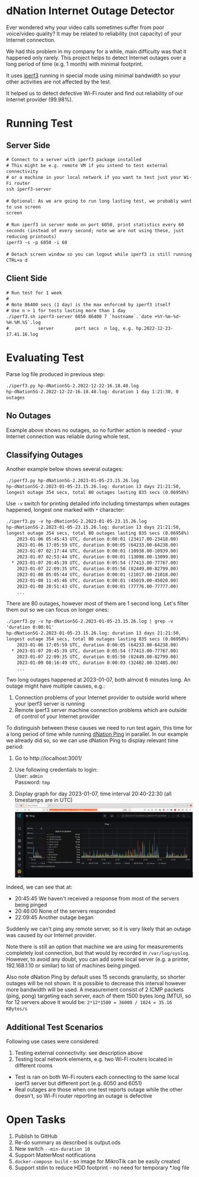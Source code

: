 # dNation Internet Outage Detector

Ever wondered why your video calls sometimes suffer from poor voice/video quality? It may be related to reliability (not capacity) of your Internet connection.

We had this problem in my company for a while, main difficulty was that it happened only rarely. This project helps to detect Internet outages over a long period of time (e.g. 1 month) with minimal footprint. 

It uses [iperf3](https://github.com/esnet/iperf) running in special mode using minimal bandwidth so your other activities are not affected by the test. 

It helped us to detect defective Wi-Fi router and find out reliability of our Internet provider (99.98%).

# Running Test

## Server Side
```
# Connect to a server with iperf3 package installed
# This might be e.g. remote VM if you intend to test external connectivity
# or a machine in your local network if you want to test just your Wi-Fi router
ssh iperf3-server

# Optional: As we are going to run long lasting test, we probably want to use screen
screen

# Run iperf3 in server mode on port 6050, print statistics every 60 seconds (instead of every second; note we are not using these, just reducing printouts)
iperf3 -s -p 6050 -i 60

# Detach screen window so you can logout while iperf3 is still running
CTRL+a d
```

## Client Side
```
# Run test for 1 week
#
# Note 86400 secs (1 day) is the max enforced by iperf3 itself
# Use n > 1 for tests lasting more than 1 day
./iperf3.sh iperf3-server 6050 86400 7 `hostname`.`date +%Y-%m-%d-%H.%M.%S`.log
#           server        port secs  n log, e.g. hp.2022-12-23-17.41.16.log
```

# Evaluating Test

Parse log file produced in previous step:
```
./iperf3.py hp-dNation5G-2.2022-12-22-16.18.48.log
hp-dNation5G-2.2022-12-22-16.18.48.log: duration 1 day 1:21:30, 0 outages
```
## No Outages
Example above shows no outages, so no further action is needed - your Internet connection was reliable during whole test.

## Classifying Outages
Another example below shows several outages:
```
./iperf3.py hp-dNation5G-2.2023-01-05-23.15.26.log
hp-dNation5G-2.2023-01-05-23.15.26.log: duration 13 days 21:21:50, longest outage 354 secs, total 80 outages lasting 835 secs (0.06958%)
```

Use `-v` switch for printing detailed info including timestamps when outages happened, longest one marked with `*` character:
```
./iperf3.py -v hp-dNation5G-2.2023-01-05-23.15.26.log
hp-dNation5G-2.2023-01-05-23.15.26.log: duration 13 days 21:21:50, longest outage 354 secs, total 80 outages lasting 835 secs (0.06958%)
    2023-01-06 05:45:43 UTC, duration 0:00:01 (23417.00-23418.00)
    2023-01-06 17:05:59 UTC, duration 0:00:05 (64233.00-64238.00)
    2023-01-07 02:17:44 UTC, duration 0:00:01 (10938.00-10939.00)
    2023-01-07 02:53:44 UTC, duration 0:00:01 (13098.00-13099.00)
  * 2023-01-07 20:45:39 UTC, duration 0:05:54 (77413.00-77767.00)
    2023-01-07 22:09:35 UTC, duration 0:05:50 (82449.00-82799.00)
    2023-01-08 05:05:44 UTC, duration 0:00:01 (21017.00-21018.00)
    2023-01-08 11:45:46 UTC, duration 0:00:01 (45019.00-45020.00)
    2023-01-08 20:51:43 UTC, duration 0:00:01 (77776.00-77777.00)
    ...
```

There are 80 outages, however most of them are 1 second long. Let's filter them out so we can focus on longer ones:
```
./iperf3.py -v hp-dNation5G-2.2023-01-05-23.15.26.log | grep -v 'duration 0:00:01'
hp-dNation5G-2.2023-01-05-23.15.26.log: duration 13 days 21:21:50, longest outage 354 secs, total 80 outages lasting 835 secs (0.06958%)
    2023-01-06 17:05:59 UTC, duration 0:00:05 (64233.00-64238.00)
  * 2023-01-07 20:45:39 UTC, duration 0:05:54 (77413.00-77767.00)
    2023-01-07 22:09:35 UTC, duration 0:05:50 (82449.00-82799.00)
    2023-01-09 08:16:49 UTC, duration 0:00:03 (32482.00-32485.00)
    ...
```

Two long outages happened at 2023-01-07, both almost 6 minutes long.  An outage might have multiple causes, e.g.:
1. Connection problems of your Internet provider to outside world where your iperf3 server is running
2. Remote iperf3 server machine connection problems which are outside of control of your Internet provider

To distinguish between these causes we need to run test again, this time for a long period of time while running [dNation Ping](https://dnation.cloud/products/ping/) in parallel. In our example we already did so, so we can use dNation Ping to display relevant time period:

1) Go to http://localhost:3001/

2) Use following credentials to login:  
User: `admin`  
Password: `tmp`

3) Display graph for day 2023-01-07, time interval 20:40-22:30 (all timestamps are in UTC)
![outage](./doc/outage.png)

Indeed, we can see that at:
* 20:45:45 We haven't received a response from most of the servers being pinged
* 20:46:00 None of the servers responded
* 22:09:45 Another outage began

Suddenly we can't ping any remote server, so it is very likely that an outage was caused by our Internet provider.

Note there is still an option that machine we are using for measurements completely lost connection, but that would by recorded in `/var/log/syslog`. However, to avoid any doubt, you can add some local server (e.g. a printer, 192.168.1.10 or similar) to list of machines being pinged.

Also note dNation Ping by default uses 15 seconds granularity, so shorter outages will be not shown. It is possible to decrease this interval however more bandwidth will be used. A measurement consist of 2 ICMP packets (ping, pong) targeting each server, each of them 1500 bytes long (MTU), so for 12 servers above it would be: `2*12*1500 = 36000 / 1024 = 35.16 KBytes/s`

## Additional Test Scenarios

Following use cases were considered:

1. Testing external connectivity: see description above
1. Testing local network elements, e.g. two Wi-Fi routers located in different rooms  
* Test is ran on both Wi-Fi routers each connecting to the same local iperf3 server but different port (e.g. 6050 and 6051)
* Real outages are those when one test reports outage while the other doesn't, so Wi-Fi router reporting an outage is defective

# Open Tasks
1. Publish to GitHub
1. Re-do summary as described is output.ods
1. New switch `--min-duration 10`
1. Support MatterMost notifications
1. `docker-compose build` - so image for MikroTik can be easily created
1. Support stdin to reduce HDD footprint - no need for temporary *.log file
